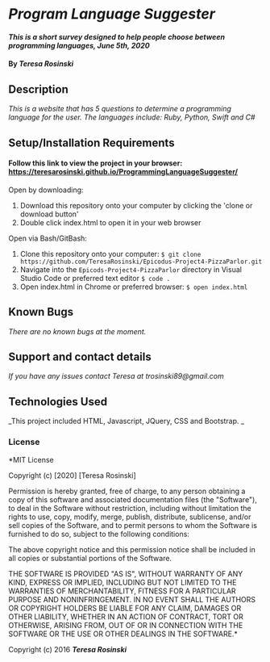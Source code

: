 # _Program Language Suggester_

#### _This is a short survey designed to help people choose between programming languages, June 5th, 2020_

#### By _**Teresa Rosinski**_

## Description

_This is a website that has 5 questions to determine a programming language for the user. The languages include: Ruby, Python, Swift and C#_

## Setup/Installation Requirements
#### Follow this link to view the project in your browser: https://teresarosinski.github.io/ProgrammingLanguageSuggester/

Open by downloading:
1. Download this repository onto your computer by clicking the 'clone or download button'
2. Double click index.html to open it in your web browser

Open via Bash/GitBash:
1. Clone this repository onto your computer:
`$ git clone https://github.com/TeresaRosinski/Epicodus-Project4-PizzaParlor.git`
2. Navigate into the `Epicods-Project4-PizzaParlor` directory in Visual Studio Code or preferred text editor
`$ code .`
3. Open index.html in Chrome or preferred browser:
`$ open index.html`


## Known Bugs

_There are no known bugs at the moment._

## Support and contact details

_If you have any issues contact Teresa at trosinski89@gmail.com_

## Technologies Used

_This project included HTML, Javascript, JQuery, CSS and Bootstrap. _

### License

*MIT License

Copyright (c) [2020] [Teresa Rosinski]

Permission is hereby granted, free of charge, to any person obtaining a copy
of this software and associated documentation files (the "Software"), to deal
in the Software without restriction, including without limitation the rights
to use, copy, modify, merge, publish, distribute, sublicense, and/or sell
copies of the Software, and to permit persons to whom the Software is
furnished to do so, subject to the following conditions:

The above copyright notice and this permission notice shall be included in all
copies or substantial portions of the Software.

THE SOFTWARE IS PROVIDED "AS IS", WITHOUT WARRANTY OF ANY KIND, EXPRESS OR
IMPLIED, INCLUDING BUT NOT LIMITED TO THE WARRANTIES OF MERCHANTABILITY,
FITNESS FOR A PARTICULAR PURPOSE AND NONINFRINGEMENT. IN NO EVENT SHALL THE
AUTHORS OR COPYRIGHT HOLDERS BE LIABLE FOR ANY CLAIM, DAMAGES OR OTHER
LIABILITY, WHETHER IN AN ACTION OF CONTRACT, TORT OR OTHERWISE, ARISING FROM,
OUT OF OR IN CONNECTION WITH THE SOFTWARE OR THE USE OR OTHER DEALINGS IN THE
SOFTWARE.*

Copyright (c) 2016 **_Teresa Rosinski_**
